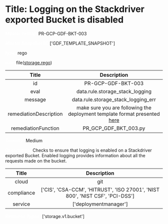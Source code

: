 



# Title: Logging on the Stackdriver exported Bucket is disabled


***<font color="white">Master Test Id:</font>*** PR-GCP-GDF-BKT-003

***<font color="white">Master Snapshot Id:</font>*** ['GDF_TEMPLATE_SNAPSHOT']

***<font color="white">type:</font>*** rego

***<font color="white">rule:</font>*** file([storage.rego])  
  
  
  
  

|Title|Description|
| :---: | :---: |
|id|PR-GCP-GDF-BKT-003|
|eval|data.rule.storage_stack_logging|
|message|data.rule.storage_stack_logging_err|
|remediationDescription|make sure you are following the deployment template format presented <a href='https://cloud.google.com/storage/docs/json_api/v1/buckets' target='_blank'>here</a>|
|remediationFunction|PR_GCP_GDF_BKT_003.py|


***<font color="white">Severity:</font>*** Medium

***<font color="white">Description:</font>*** Checks to ensure that logging is enabled on a Stackdriver exported Bucket. Enabled logging provides information about all the requests made on the bucket.  
  
  

|Title|Description|
| :---: | :---: |
|cloud|git|
|compliance|['CIS', 'CSA-CCM', 'HITRUST', 'ISO 27001', 'NIST 800', 'NIST CSF', 'PCI-DSS']|
|service|['deploymentmanager']|


***<font color="white">Resource Types:</font>*** ['storage.v1.bucket']


[storage.rego]: https://github.com/prancer-io/prancer-compliance-test/tree/master/google/iac/storage.rego
